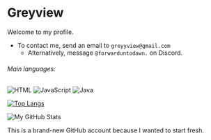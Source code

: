 # Greyview

Welcome to my profile.
- To contact me, send an email to `greyyview@gmail.com`
  - Alternatively, message `@forwarduntodawn.` on Discord.

###### Main languages:
![HTML](https://img.shields.io/badge/HTML-orange?style=flat-square&logo=html5)
![JavaScript](https://img.shields.io/badge/JavaScript-yellow?style=flat-square&logo=javascript)
![Java](https://img.shields.io/badge/Java-blue?style=flat-square&logo=java)

[![Top Langs](https://github-readme-stats.vercel.app/api/top-langs/?username=greyyview&layout=compact&show_icons=true&theme=dark)](https://github.com/anuraghazra/github-readme-stats)

![My GitHub Stats](https://github-readme-stats.vercel.app/api?username=greyyview&show_icons=true&count_private=true&theme=dark)

This is a brand-new GitHub account because I wanted to start fresh.
